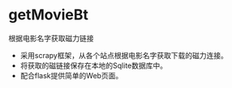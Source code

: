 # getMovieBt
根据电影名字获取磁力链接

- 采用scrapy框架，从各个站点根据电影名字获取下载的磁力连接。
- 将获取的磁链接保存在本地的Sqlite数据库中。
- 配合flask提供简单的Web页面。
